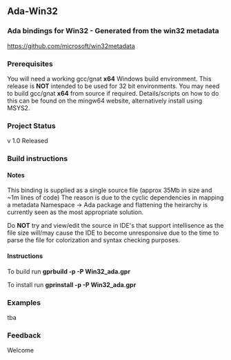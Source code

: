 ## Ada-Win32
### Ada bindings for Win32 - Generated from the win32 metadata

https://github.com/microsoft/win32metadata

### Prerequisites

You will need a working gcc/gnat **x64** Windows build environment. This release is **NOT** intended
to be used for 32 bit environments. You may need to build gcc/gnat **x64** from source if required.
Details/scripts on how to do this can be found on the mingw64 website, alternatively install using MSYS2.

### Project Status

v 1.0 Released

### Build instructions

  #### Notes
  This binding is supplied as a single source file (approx 35Mb in size and ~1m lines of code) The reason is due to the cyclic dependencies in mapping a metadata Namespace -> Ada package and flattening the heirarchy is currently seen as the most appropriate solution.
  
  Do **NOT** try and view/edit the source in IDE's that support intellisence as the file size will/may cause the IDE to become unresponsive due to the time to parse the file for colorization and syntax checking purposes.
  
  #### Instructions
  
  To build run **gprbuild -p -P Win32_ada.gpr**
  
  To install run **gprinstall -p -P Win32_ada.gpr**

### Examples

  tba

### Feedback

Welcome
